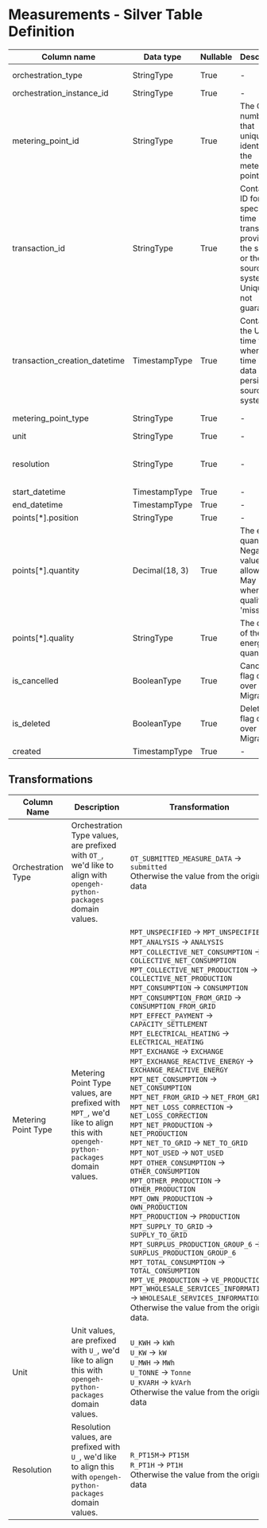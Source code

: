 # Measurements - Silver Table Definition

| Column name | Data type | Nullable | Description | Constraints |
| - | - | - | - | - |
| orchestration_type | StringType | True | - | Valid values ["submitted", "migration"] |
| orchestration_instance_id | StringType | True | - | - |
| metering_point_id | StringType | True | The GSRN number that uniquely identifies the metering point | Exactly 18 digits |
| transaction_id | StringType | True | Contains an ID for the specific time series transaction, provided by the sender or the source system. Uniqueness not guaranteed | - |
| transaction_creation_datetime | TimestampType | True | Contains the UTC time for when the time series data was persisted in source system | - |
| metering_point_type | StringType | True | - | Valid [metering point type](https://github.com/Energinet-DataHub/opengeh-python-packages/blob/main/source/geh_common/src/geh_common/domain/types/metering_point_type.py) values |
| unit | StringType | True | - | Valid [unit types](https://github.com/Energinet-DataHub/opengeh-python-packages/blob/main/source/geh_common/src/geh_common/domain/types/quantity_unit.py) |
| resolution | StringType | True | - | Valid values ["PT15M", "PT1H", "P1M"], we need to add new file to python packages |
| start_datetime | TimestampType | True | - | - |
| end_datetime | TimestampType | True | - | - |
| points[*].position | StringType | True | - | - |
| points[*].quantity | Decimal(18, 3) | True | The energy quantity. Negative values allowed. May be null when the quality is 'missing' | - |
| points[*].quality | StringType | True | The quality of the energy quantity. | Transformation to e.g. "measured" will be handled towards gold |
| is_cancelled | BooleanType | True | Cancelled flag carried over from Migrations | "is_cancelled_is_not_null_chk" which checks is_cancelled is not null,  |
| is_deleted | BooleanType| True | Deleted flag carried over from Migrations | "is_deleted_is_not_null_chk" which checks is_deleted is not null |
| created | TimestampType | True | - | - |

## Transformations

| Column Name | Description | Transformation |
| - | - | - |
| Orchestration Type | Orchestration Type values, are prefixed with `OT_`, we'd like to align with `opengeh-python-packages` domain values. | `OT_SUBMITTED_MEASURE_DATA` -> `submitted` <br> Otherwise the value from the original data |
| Metering Point Type | Metering Point Type values, are prefixed with `MPT_`, we'd like to align this with `opengeh-python-packages` domain values. | `MPT_UNSPECIFIED` -> `MPT_UNSPECIFIED` <br> `MPT_ANALYSIS` -> `ANALYSIS` <br> `MPT_COLLECTIVE_NET_CONSUMPTION` -> `COLLECTIVE_NET_CONSUMPTION` <br> `MPT_COLLECTIVE_NET_PRODUCTION` -> `COLLECTIVE_NET_PRODUCTION` <br> `MPT_CONSUMPTION` -> `CONSUMPTION` <br> `MPT_CONSUMPTION_FROM_GRID` -> `CONSUMPTION_FROM_GRID` <br> `MPT_EFFECT_PAYMENT` -> `CAPACITY_SETTLEMENT` <br> `MPT_ELECTRICAL_HEATING` -> `ELECTRICAL_HEATING` <br> `MPT_EXCHANGE` -> `EXCHANGE` <br> `MPT_EXCHANGE_REACTIVE_ENERGY` -> `EXCHANGE_REACTIVE_ENERGY` <br> `MPT_NET_CONSUMPTION` -> `NET_CONSUMPTION` <br> `MPT_NET_FROM_GRID` -> `NET_FROM_GRID` <br> `MPT_NET_LOSS_CORRECTION` -> `NET_LOSS_CORRECTION` <br> `MPT_NET_PRODUCTION` -> `NET_PRODUCTION` <br> `MPT_NET_TO_GRID` -> `NET_TO_GRID` <br> `MPT_NOT_USED` -> `NOT_USED` <br> `MPT_OTHER_CONSUMPTION` -> `OTHER_CONSUMPTION` <br> `MPT_OTHER_PRODUCTION` -> `OTHER_PRODUCTION` <br> `MPT_OWN_PRODUCTION` -> `OWN_PRODUCTION` <br> `MPT_PRODUCTION` -> `PRODUCTION` <br> `MPT_SUPPLY_TO_GRID` -> `SUPPLY_TO_GRID` <br> `MPT_SURPLUS_PRODUCTION_GROUP_6` -> `SURPLUS_PRODUCTION_GROUP_6` <br> `MPT_TOTAL_CONSUMPTION` -> `TOTAL_CONSUMPTION` <br> `MPT_VE_PRODUCTION` -> `VE_PRODUCTION` <br> `MPT_WHOLESALE_SERVICES_INFORMATION` -> `WHOLESALE_SERVICES_INFORMATION` <br> Otherwise the value from the original data. |
| Unit | Unit values, are prefixed with `U_`, we'd like to align this with `opengeh-python-packages` domain values. | `U_KWH` -> `kWh` <br> `U_KW` -> `kW` <br> `U_MWH` -> `MWh` <br> `U_TONNE` -> `Tonne` <br> `U_KVARH` -> `kVArh` <br> Otherwise the value from the original data |
| Resolution | Resolution values, are prefixed with `U_`, we'd like to align this with `opengeh-python-packages` domain values. | `R_PT15M`-> `PT15M` <br> `R_PT1H` -> `PT1H` <br> Otherwise the value from the original data |
